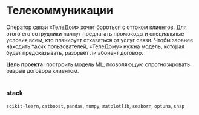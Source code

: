 # Телекоммуникации

Оператор связи «ТелеДом» хочет бороться с оттоком клиентов. Для этого его сотрудники начнут предлагать промокоды и специальные условия всем, кто планирует отказаться от услуг связи. Чтобы заранее находить таких пользователей, «ТелеДому» нужна модель, которая будет предсказывать, разорвёт ли абонент договор.

**Цель проекта:** построить модель ML, позволяющую спрогнозировать разрыв договора клиентом.
<br><br>

### stack
`scikit-learn`, `catboost`, `pandas`, `numpy`, `matplotlib`, `seaborn`, `optuna`, `shap`